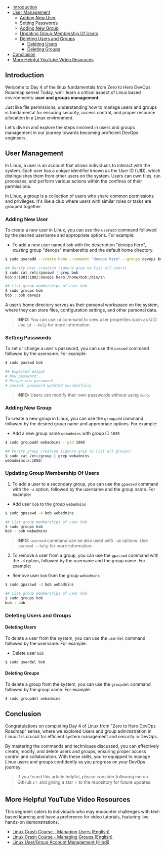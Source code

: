 - [Introduction](#introduction)
- [User Management](#user-management)
  - [Adding New User](#adding-new-user)
  - [Setting Passwords](#setting-passwords)
  - [Adding New Group](#adding-new-group)
  - [Updating Group Membership Of Users](#updating-group-membership-of-users)
  - [Deleting Users and Groups](#deleting-users-and-groups)
    - [Deleting Users](#deleting-users)
    - [Deleting Groups](#deleting-groups)
- [Conclusion](#conclusion)
- [More Helpful YouTube Video Resources](#more-helpful-youtube-video-resources)

## Introduction

Welcome to Day 4 of the linux fundamentals from Zero to Hero DevOps Roadmap series! Today, we'll learn a critical aspect of Linux based environments: **user and groups management**.

Just like file permissions, understanding how to manage users and groups is fundamental for ensuring security, access control, and proper resource allocation in a Linux environment.

Let's dive in and explore the steps involved in users and groups management in our journey towards becoming proficient DevOps engineers.

## User Management

In Linux, a user is an account that allows individuals to interact with the system. Each user has a unique identifier known as the User ID (UID), which distinguishes them from other users on the system. Users can own files, run processes, and perform various actions within the confines of their permissions.

In Linux, a group is a collection of users who share common permissions and privileges. It's like a club where users with similar roles or tasks are grouped together.

### Adding New User

To create a new user in Linux, you can use the `useradd` command followed by the desired username and appropriate options. For example:

- To add a new user named `bob` with the description "devops hero", *existing* group "devops" membership and the default home directory.

```bash
$ sudo useradd --create-home --comment "devops hero" --groups devops bob

## Verify User creation (ignore grep to list all users)
$ sudo cat /etc/passwd | grep bob
bob:x:1001:1002:devops hero:/home/bob:/bin/sh

## List group memberships of user bob
$ sudo groups bob
bob : bob devops

```

A user’s home directory serves as their personal workspace on the system, where they can store files, configuration settings, and other personal data.

> **INFO:** You can use `id` command to view user properties such as UID. Use `id --help` for more information.

### Setting Passwords

To set or change a user's password, you can use the `passwd` command followed by the username. For example:

```bash
$ sudo passwd bob

## Expected output
# New password:
# Retype new password:
# passwd: password updated successfully
```

> **INFO:** Users can modify their own passwords without using `sudo`.

### Adding New Group

To create a new group in Linux, you can use the `groupadd` command followed by the desired group name and appropriate options. For example:

- Add a new group name `webadmins` with group ID `1080`

```bash
$ sudo groupadd webadmins --gid 1080

## Verify group creation (ignore grep to list all groups)
$ sudo cat /etc/group | grep webadmins
webadmins:x:1080:
```

### Updating Group Membership Of Users

1. To add a user to a secondary group, you can use the `gpasswd` command with the `-a` option, followed by the username and the group name. For example:

- Add user `bob` to the group `webadmins`

```bash
$ sudo gpasswd -a bob webadmins

## List group memberships of user bob
$ sudo groups bob
bob : bob webadmins

```
> **INFO:** `usermod` command can be also used with `-aG` options. Use `usermod --help` for more information.

2. To remove a user from a group, you can use the `gpasswd` command with the `-d` option, followed by the username and the group name. For example:

- Remove user `bob` from the group `webadmins`

```bash
$ sudo gpasswd -d bob webadmins

## List group memberships of user bob
$ sudo groups bob
bob : bob
```

### Deleting Users and Groups

#### Deleting Users

To delete a user from the system, you can use the `userdel` command followed by the username. For example:

- Delete user `bob`

```bash
$ sudo userdel bob
```

#### Deleting Groups

To delete a group from the system, you can use the `groupdel` command followed by the group name. For example:

```bash
$ sudo groupdel webadmins
```

## Conclusion

Congratulations on completing Day 4 of Linux from "Zero to Hero DevOps Roadmap" series, where we explored Users and group administration in Linux.It is crucial for efficient system management and security in DevOps.

By mastering the commands and techniques discussed, you can effectively create, modify, and delete users and groups, ensuring proper access control and collaboration. With these skills, you're equipped to manage Linux users and groups confidently as you progress on your DevOps journey.

> If you found this article helpful, please consider following me on GitHub 👉 and giving a star :star: to the repository for future updates.


## More Helpful YouTube Video Resources

This segment caters to individuals who may encounter challenges with text-based learning and have a preference for video tutorials, featuring live hands-on demonstrations.

- [Linux Crash Course - Managing Users (English)](https://www.youtube.com/watch?v=19WOD84JFxA)
- [Linux Crash Course - Managing Groups (English)](https://www.youtube.com/watch?v=GnlgAD8-GhE)
- [Linux User/Group Account Management (Hindi)](https://www.youtube.com/watch?v=vLuFkesBPcM)
